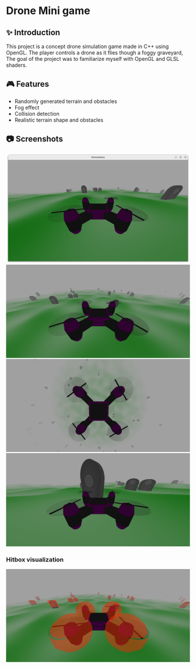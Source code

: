 # Drone Mini game

## :sparkles: Introduction
This project is a concept drone simulation game made in C++ using OpenGL. The player controls a drone as it flies though a foggy graveyard,
The goal of the project was to familiarize myself with OpenGL and GLSL shaders.

## :video_game: Features

- Randomly generated terrain and obstacles
- Fog effect
- Collision detection
- Realistic terrain shape and obstacles

## :camera: Screenshots

![image](pics/Picture1.png)
![image](pics/Picture2.png)
![image](pics/Picture3.png)
![image](pics/Picture4.png)

### Hitbox visualization
![image](pics/Picture5.png)

